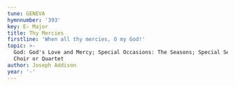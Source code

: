 ```yaml
---
tune: GENEVA
hymnnumber: '393'
key: E♭ Major
title: Thy Mercies
firstline: 'When all thy mercies, O my God!'
topic: >-
  God: God's Love and Mercy; Special Occasions: The Seasons; Special Selections:
  Choir or Quartet
author: Joseph Addison
year: '-'
---
```

